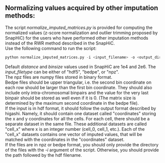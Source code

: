 ## Normalizing values acquired by other imputation methods:
The script *normalize_imputed_matrices.py* is provided for computing the normalized values (z-score normalization and outlier trimming proposed by SnapHiC) for the users who have performed other imputation methods instead of the RWR method described in the SnapHiC.   
Use the following command to run the script:  
```python  
python normalize_imputed_matrices.py -i <input_filename> -o <output_directory> -t <input_filetype> -b <binsize> -d <distance>
```  
Default *distance* and *binsize* values used in SnapHiC are 1e4 and 2e6. The *input_filetype* can be either of "hdf5", "bedpe", or "npz".  
The npz files are numpy files stored in binary format.  
Bedpe files should be upper triangular, i.e. the second bin coordinate on each row should be larger than the first bin coordinate. They should also include only intra-chromosomal binpairs and the value for the very last binpair should be stored as well even if it is 0. (The matrix size is determined by the maximum second coordinate in the bedpe file).  
If the input is in hdf format, it should follow the output format described by higashi. Namely, it should contain one dataset called "coordinates" storing the x and y coordinates for all the cells. For each cell, there should be a separate dataset in the same file. These additional datasets are called "cell_x" where x is an integer number (cell_0, cell_1, etc.). Each of the "cell_x" datasets contains one vector of imputed values, that will be matched with the coordinates in the "coordinates" dataset.  
If the files are in npz or bedpe format, you should only provide the directory of the files with the *-i* argument of the script. Otherwise, you should provide the path followed by the hdf filename.


